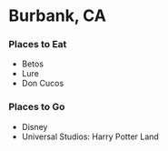 # Burbank, CA

### Places to Eat
- Betos
- Lure
- Don Cucos

### Places to Go
- Disney
- Universal Studios: Harry Potter Land
